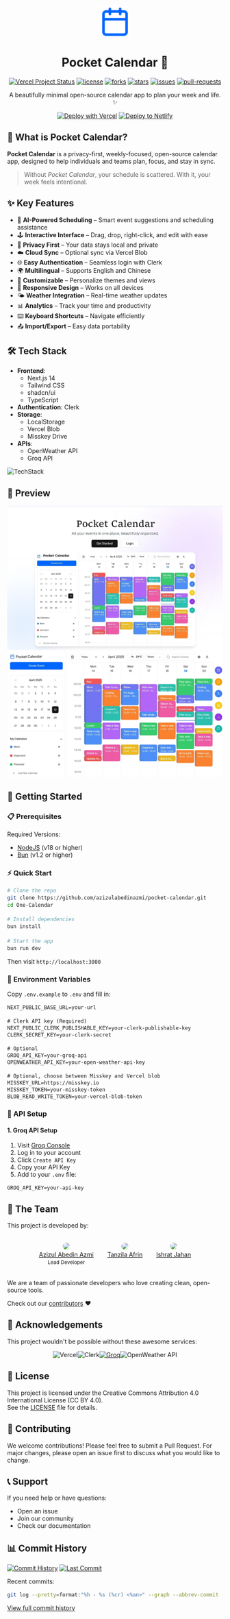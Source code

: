 <div align="center">
  <img src="public/icon.svg" width="72">
  
# Pocket Calendar 📅

<p>

<a href="https://vercel.com/tech-art/one-calendar" target="_blank"><img src="https://vercelbadge.vercel.app/api/EvanTechDev/One-Calendar?style=flat-square" alt="Vercel Project Status"></a>
<a href="https://github.com/azizulabedinazmi/pocket-calendar/blob/master/LICENSE" target="blank"><img src="https://img.shields.io/github/license/EvanTechDev/One-Calendar?style=flat-square" alt="license"></a>
<a href="https://github.com/azizulabedinazmi/pocket-calendar/fork" target="blank"><img src="https://img.shields.io/github/forks/EvanTechDev/One-Calendar?style=flat-square" alt="forks"></a>
<a href="https://github.com/azizulabedinazmi/pocket-calendar/stargazers" target="blank"><img src="https://img.shields.io/github/stars/EvanTechDev/One-Calendar?style=flat-square" alt="stars"></a>
<a href="https://github.com/azizulabedinazmi/pocket-calendar/issues" target="blank"><img src="https://img.shields.io/github/issues/EvanTechDev/One-Calendar?style=flat-square" alt="issues"></a>
<a href="https://github.com/azizulabedinazmi/pocket-calendar/pulls" target="blank"><img src="https://img.shields.io/github/issues-pr/EvanTechDev/One-Calendar?style=flat-square" alt="pull-requests"></a>

</p>

A beautifully minimal open-source calendar app to plan your week and life. ✨

<a href="https://vercel.com/new/clone?repository-url=https://github.com/azizulabedinazmi/pocket-calendar&env=NEXT_PUBLIC_BASE_URL,NEXT_PUBLIC_CLERK_PUBLISHABLE_KEY,CLERK_SECRET_KEY,OPENWEATHER_API_KEY,BLOB_READ_WRITE_TOKEN&project-name=one-calendar&repo-name=one-calendar" style="display: inline-block;"><img src="https://vercel.com/button" alt="Deploy with Vercel" style="height: 32px;"></a>
<a href="https://app.netlify.com/start/deploy?repository=https://github.com/azizulabedinazmi/pocket-calendar" style="display: inline-block;"><img src="https://www.netlify.com/img/deploy/button.svg" alt="Deploy to Netlify" style="height: 32px;"></a>

</div>

## 🌟 What is Pocket Calendar?

**Pocket Calendar** is a privacy-first, weekly-focused, open-source calendar app, designed to help individuals and teams plan, focus, and stay in sync.

> Without *Pocket Calendar*, your schedule is scattered. With it, your week feels intentional.

## ✨ Key Features

- 🧠 **AI-Powered Scheduling** – Smart event suggestions and scheduling assistance
- 🕹 **Interactive Interface** – Drag, drop, right-click, and edit with ease
- 🔐 **Privacy First** – Your data stays local and private
- ☁️ **Cloud Sync** – Optional sync via Vercel Blob
- 🌐 **Easy Authentication** – Seamless login with Clerk
- 🌍 **Multilingual** – Supports English and Chinese
- 🧱 **Customizable** – Personalize themes and views
- 📱 **Responsive Design** – Works on all devices
- 🌤 **Weather Integration** – Real-time weather updates
- 📊 **Analytics** – Track your time and productivity
- ⌨️ **Keyboard Shortcuts** – Navigate efficiently
- 📤 **Import/Export** – Easy data portability

## 🛠 Tech Stack

- **Frontend**: 
  - Next.js 14
  - Tailwind CSS
  - shadcn/ui
  - TypeScript
- **Authentication**: Clerk
- **Storage**: 
  - LocalStorage
  - Vercel Blob
  - Misskey Drive
- **APIs**:
  - OpenWeather API
  - Groq API

![TechStack](https://skills-icons.vercel.app/api/icons?i=nextjs,ts,tailwindcss,shadcnui,clerk,groq,vercel,openweather,bun)

## 📸 Preview

![Home](public/Home.jpg)
![App](/public/Banner.jpg)

## 🚀 Getting Started

### 📋 Prerequisites

Required Versions:
- [NodeJS](https://nodejs.org) (v18 or higher)
- [Bun](https://bun.sh) (v1.2 or higher)

### ⚡ Quick Start

```bash
# Clone the repo
git clone https://github.com/azizulabedinazmi/pocket-calendar.git
cd One-Calendar

# Install dependencies
bun install

# Start the app
bun run dev
```

Then visit `http://localhost:3000`

### 🔑 Environment Variables

Copy `.env.example` to `.env` and fill in:

```env
NEXT_PUBLIC_BASE_URL=your-url

# Clerk API key (Required)
NEXT_PUBLIC_CLERK_PUBLISHABLE_KEY=your-clerk-publishable-key
CLERK_SECRET_KEY=your-clerk-secret

# Optional
GROQ_API_KEY=your-groq-api
OPENWEATHER_API_KEY=your-open-weather-api-key

# Optional, choose between Misskey and Vercel blob
MISSKEY_URL=https://misskey.io
MISSKEY_TOKEN=your-misskey-token
BLOB_READ_WRITE_TOKEN=your-vercel-blob-token
```

### 🔧 API Setup

#### 1. Groq API Setup

1. Visit [Groq Console](https://console.groq.com)
2. Log in to your account
3. Click `Create API Key`
4. Copy your API Key
5. Add to your `.env` file:
```env
GROQ_API_KEY=your-api-key
```

## 👥 The Team

This project is developed by:

<div style="display: flex; justify-content: center; gap: 2rem; flex-wrap: wrap; margin: 2rem 0;">
  <div style="text-align: center;">
    <img src="https://github.com/azizulabedinazmi.png" width="150" style="border-radius: 50%;">
    <br>
    <a href="https://github.com/azizulabedinazmi">Azizul Abedin Azmi</a>
    <br>
    <small>Lead Developer</small>
  </div>
  
  <div style="text-align: center;">
    <img src="https://github.com/Tanzila-Afrin.png" width="150" style="border-radius: 50%;">
    <br>
    <a href="https://github.com/Tanzila-Afrin">Tanzila Afrin</a>
    <br>
    <small></small>
  </div>
  
  <div style="text-align: center;">
    <img src="https://github.com/isratjahan829.png" width="150" style="border-radius: 50%;">
    <br>
    <a href="https://github.com/isratjahan829">Ishrat Jahan</a>
    <br>
    <small></small>
  </div>
</div>

We are a team of passionate developers who love creating clean, open-source tools.

Check out our [contributors](https://github.com/azizulabedinazmi/pocket-calendar/graphs/contributors) ❤️

## 🙏 Acknowledgements

This project wouldn't be possible without these awesome services:

<div style="display: flex; justify-content: center;">
  <a href="https://vercel.com" style="text-decoration: none;"><img src="https://github.com/user-attachments/assets/5107d47f-7ce9-425a-8e24-77c322205bd4" alt="Vercel" width="96"/></a>
  <a href="https://clerk.com" style="text-decoration: none;"><img src="https://github.com/user-attachments/assets/6f9fa5d7-e0c2-4c14-aef9-e39bd0465e23" alt="Clerk" width="96"/></a>
  <a href="https://groq.com" style="text-decoraion: none;"><img src="https://github.com/user-attachments/assets/650dc220-c0a7-4761-a7ce-2c24a7d75133" alt="Groq" width="96"></a>
  <a href="https://openweathermap.org" style="text-decoration: none;"><img src="https://github.com/user-attachments/assets/d07ed7a1-c374-45f5-90fd-17c3de2a9098" alt="OpenWeather API" width="96"/></a>
</div>

## 📄 License

This project is licensed under the Creative Commons Attribution 4.0 International License (CC BY 4.0).  
See the [LICENSE](./LICENSE) file for details.


## 🤝 Contributing

We welcome contributions! Please feel free to submit a Pull Request. For major changes, please open an issue first to discuss what you would like to change.

## 📞 Support

If you need help or have questions:
- Open an issue
- Join our community
- Check our documentation

## 📊 Commit History

[![Commit History](https://img.shields.io/github/commit-activity/m/azizulabedinazmi/pocket-calendar?style=for-the-badge)](https://github.com/azizulabedinazmi/pocket-calendar/graphs/commit-activity)
[![Last Commit](https://img.shields.io/github/last-commit/azizulabedinazmi/pocket-calendar?style=for-the-badge)](https://github.com/azizulabedinazmi/pocket-calendar/commits/main)

Recent commits:
```bash
git log --pretty=format:"%h - %s (%cr) <%an>" --graph --abbrev-commit -n 5
```

[View full commit history](https://github.com/azizulabedinazmi/pocket-calendar/commits/main)
